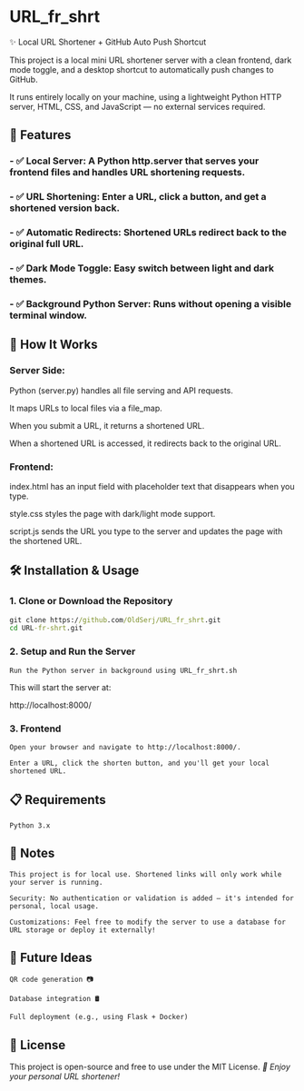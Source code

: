 # URL_fr_shrt

✨ Local URL Shortener + GitHub Auto Push Shortcut

This project is a local mini URL shortener server with a clean frontend, dark mode toggle, and a desktop shortcut to automatically push changes to GitHub.

It runs entirely locally on your machine, using a lightweight Python HTTP server, HTML, CSS, and JavaScript — no external services required.
## 📂 Features

### - ✅ Local Server: A Python http.server that serves your frontend files and handles URL shortening requests.

### - ✅ URL Shortening: Enter a URL, click a button, and get a shortened version back.

### - ✅ Automatic Redirects: Shortened URLs redirect back to the original full URL.

### - ✅ Dark Mode Toggle: Easy switch between light and dark themes.

### - ✅ Background Python Server: Runs without opening a visible terminal window.

## 🚀 How It Works

### Server Side:

Python (server.py) handles all file serving and API requests.

It maps URLs to local files via a file_map.

When you submit a URL, it returns a shortened URL.

When a shortened URL is accessed, it redirects back to the original URL.

### Frontend:

index.html has an input field with placeholder text that disappears when you type.

style.css styles the page with dark/light mode support.

script.js sends the URL you type to the server and updates the page with the shortened URL.

## 🛠 Installation & Usage
### 1. Clone or Download the Repository

``` cmd
git clone https://github.com/OldSerj/URL_fr_shrt.git
cd URL-fr-shrt.git
```

### 2. Setup and Run the Server

    Run the Python server in background using URL_fr_shrt.sh
   
This will start the server at:

http://localhost:8000/

### 3. Frontend

    Open your browser and navigate to http://localhost:8000/.

    Enter a URL, click the shorten button, and you'll get your local shortened URL.

## 📋 Requirements

    Python 3.x

## 💬 Notes

    This project is for local use. Shortened links will only work while your server is running.

    Security: No authentication or validation is added — it's intended for personal, local usage.

    Customizations: Feel free to modify the server to use a database for URL storage or deploy it externally!


## 🧠 Future Ideas

    QR code generation 📷

    Database integration 🛢️

    Full deployment (e.g., using Flask + Docker)

## 📜 License

This project is open-source and free to use under the MIT License.
*🌟 Enjoy your personal URL shortener!*
